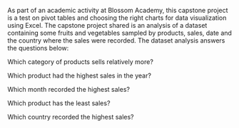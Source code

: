 As part of an academic activity at Blossom Academy, this capstone project is a test on pivot tables and choosing the right charts for data visualization using Excel.
The capstone project shared is an analysis of a dataset containing some fruits and vegetables sampled by products, sales, date and the country where the sales were recorded.
The dataset analysis answers the questions below:

Which category of products sells relatively more?

Which product had the highest sales in the year?

Which month recorded the highest sales?

Which product has the least sales?

Which country recorded the highest sales?
